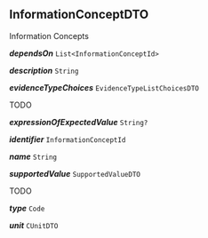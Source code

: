 

## InformationConceptDTO



Information Concepts

  
<article>

***dependsOn*** `List<InformationConceptId>` 

</article>
<article>

***description*** `String` 

</article>
<article>

***evidenceTypeChoices*** `EvidenceTypeListChoicesDTO` 

TODO

</article>
<article>

***expressionOfExpectedValue*** `String?` 

</article>
<article>

***identifier*** `InformationConceptId` 

</article>
<article>

***name*** `String` 

</article>
<article>

***supportedValue*** `SupportedValueDTO` 

TODO

</article>
<article>

***type*** `Code` 

</article>
<article>

***unit*** `CUnitDTO` 

</article>


